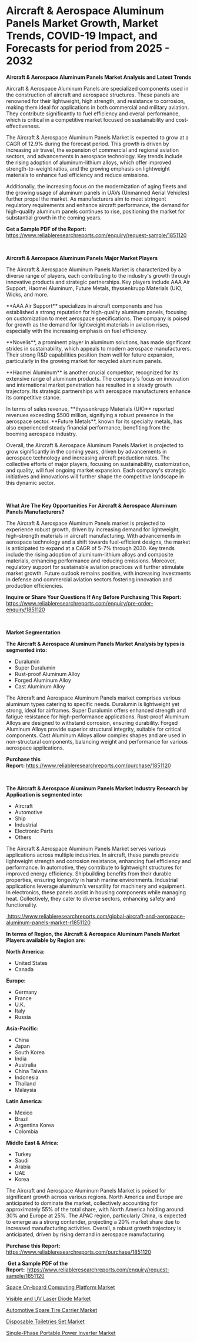 <p><h1>Aircraft & Aerospace Aluminum Panels Market Growth, Market Trends, COVID-19 Impact, and Forecasts for period from 2025 - 2032</h1></p><p><strong>Aircraft & Aerospace Aluminum Panels Market Analysis and Latest Trends</strong></p>
<p><p>Aircraft & Aerospace Aluminum Panels are specialized components used in the construction of aircraft and aerospace structures. These panels are renowned for their lightweight, high strength, and resistance to corrosion, making them ideal for applications in both commercial and military aviation. They contribute significantly to fuel efficiency and overall performance, which is critical in a competitive market focused on sustainability and cost-effectiveness.</p><p>The Aircraft & Aerospace Aluminum Panels Market is expected to grow at a CAGR of 12.9% during the forecast period. This growth is driven by increasing air travel, the expansion of commercial and regional aviation sectors, and advancements in aerospace technology. Key trends include the rising adoption of aluminum-lithium alloys, which offer improved strength-to-weight ratios, and the growing emphasis on lightweight materials to enhance fuel efficiency and reduce emissions.</p><p>Additionally, the increasing focus on the modernization of aging fleets and the growing usage of aluminum panels in UAVs (Unmanned Aerial Vehicles) further propel the market. As manufacturers aim to meet stringent regulatory requirements and enhance aircraft performance, the demand for high-quality aluminum panels continues to rise, positioning the market for substantial growth in the coming years.</p></p>
<p><strong>Get a Sample PDF of the Report:&nbsp;</strong> <a href="https://www.reliableresearchreports.com/enquiry/request-sample/1851120?utm_campaign=10&utm_medium=2&utm_source=Github&utm_content=ia&utm_term=07012025&utm_id=aircraft-aerospace-aluminum-panels">https://www.reliableresearchreports.com/enquiry/request-sample/1851120</a></p>
<p>&nbsp;</p>
<p><strong>Aircraft & Aerospace Aluminum Panels Major Market Players</strong></p>
<p><p>The Aircraft & Aerospace Aluminum Panels Market is characterized by a diverse range of players, each contributing to the industry's growth through innovative products and strategic partnerships. Key players include AAA Air Support, Haomei Aluminum, Future Metals, thyssenkrupp Materials (UK), Wicks, and more. </p><p>**AAA Air Support** specializes in aircraft components and has established a strong reputation for high-quality aluminum panels, focusing on customization to meet aerospace specifications. The company is poised for growth as the demand for lightweight materials in aviation rises, especially with the increasing emphasis on fuel efficiency.</p><p>**Novelis**, a prominent player in aluminum solutions, has made significant strides in sustainability, which appeals to modern aerospace manufacturers. Their strong R&D capabilities position them well for future expansion, particularly in the growing market for recycled aluminum panels.</p><p>**Haomei Aluminum** is another crucial competitor, recognized for its extensive range of aluminum products. The company's focus on innovation and international market penetration has resulted in a steady growth trajectory. Its strategic partnerships with aerospace manufacturers enhance its competitive stance.</p><p>In terms of sales revenue, **thyssenkrupp Materials (UK)** reported revenues exceeding $500 million, signifying a robust presence in the aerospace sector. **Future Metals**, known for its specialty metals, has also experienced steady financial performance, benefiting from the booming aerospace industry.</p><p>Overall, the Aircraft & Aerospace Aluminum Panels Market is projected to grow significantly in the coming years, driven by advancements in aerospace technology and increasing aircraft production rates. The collective efforts of major players, focusing on sustainability, customization, and quality, will fuel ongoing market expansion. Each company's strategic initiatives and innovations will further shape the competitive landscape in this dynamic sector.</p></p>
<p>&nbsp;</p>
<p><strong>What Are The Key Opportunities For Aircraft & Aerospace Aluminum Panels Manufacturers?</strong></p>
<p><p>The Aircraft & Aerospace Aluminum Panels market is projected to experience robust growth, driven by increasing demand for lightweight, high-strength materials in aircraft manufacturing. With advancements in aerospace technology and a shift towards fuel-efficient designs, the market is anticipated to expand at a CAGR of 5-7% through 2030. Key trends include the rising adoption of aluminum-lithium alloys and composite materials, enhancing performance and reducing emissions. Moreover, regulatory support for sustainable aviation practices will further stimulate market growth. Future outlook remains positive, with increasing investments in defense and commercial aviation sectors fostering innovation and production efficiencies.</p></p>
<p><strong>Inquire or Share Your Questions If Any Before Purchasing This Report:</strong> <a href="https://www.reliableresearchreports.com/enquiry/pre-order-enquiry/1851120?utm_campaign=10&utm_medium=2&utm_source=Github&utm_content=ia&utm_term=07012025&utm_id=aircraft-aerospace-aluminum-panels">https://www.reliableresearchreports.com/enquiry/pre-order-enquiry/1851120</a></p>
<p>&nbsp;</p>
<p><strong>Market Segmentation</strong></p>
<p><strong>The Aircraft & Aerospace Aluminum Panels Market Analysis by types is segmented into:</strong></p>
<p><ul><li>Duralumin</li><li>Super Duralumin</li><li>Rust-proof Aluminum Alloy</li><li>Forged Aluminum Alloy</li><li>Cast Aluminum Alloy</li></ul></p>
<p><p>The Aircraft and Aerospace Aluminum Panels market comprises various aluminum types catering to specific needs. Duralumin is lightweight yet strong, ideal for airframes. Super Duralumin offers enhanced strength and fatigue resistance for high-performance applications. Rust-proof Aluminum Alloys are designed to withstand corrosion, ensuring durability. Forged Aluminum Alloys provide superior structural integrity, suitable for critical components. Cast Aluminum Alloys allow complex shapes and are used in non-structural components, balancing weight and performance for various aerospace applications.</p></p>
<p><strong>Purchase this Report:&nbsp;</strong><a href="https://www.reliableresearchreports.com/purchase/1851120?utm_campaign=10&utm_medium=2&utm_source=Github&utm_content=ia&utm_term=07012025&utm_id=aircraft-aerospace-aluminum-panels">https://www.reliableresearchreports.com/purchase/1851120</a></p>
<p>&nbsp;</p>
<p><strong>The Aircraft & Aerospace Aluminum Panels Market Industry Research by Application is segmented into:</strong></p>
<p><ul><li>Aircraft</li><li>Automotive</li><li>Ship</li><li>Industrial</li><li>Electronic Parts</li><li>Others</li></ul></p>
<p><p>The Aircraft & Aerospace Aluminum Panels Market serves various applications across multiple industries. In aircraft, these panels provide lightweight strength and corrosion resistance, enhancing fuel efficiency and performance. In automotive, they contribute to lightweight structures for improved energy efficiency. Shipbuilding benefits from their durable properties, ensuring longevity in harsh marine environments. Industrial applications leverage aluminum’s versatility for machinery and equipment. In electronics, these panels assist in housing components while managing heat. Collectively, they cater to diverse sectors, enhancing safety and functionality.</p></p>
<p><a href="https://www.reliableresearchreports.com/global-aircraft-and-aerospace-aluminum-panels-market-r1851120?utm_campaign=10&utm_medium=2&utm_source=Github&utm_content=ia&utm_term=07012025&utm_id=aircraft-aerospace-aluminum-panels">&nbsp;https://www.reliableresearchreports.com/global-aircraft-and-aerospace-aluminum-panels-market-r1851120</a></p>
<p><strong>In terms of Region, the Aircraft & Aerospace Aluminum Panels Market Players available by Region are:</strong></p>
<p>
    <p> <strong> North America: </strong>
        <ul>
            <li>United States</li>
            <li>Canada</li>
        </ul>
        </p> 
    <p> <strong> Europe: </strong>
        <ul>
            <li>Germany</li>
            <li>France</li>
            <li>U.K.</li>
            <li>Italy</li>
            <li>Russia</li>
        </ul>
        </p> 
    <p> <strong> Asia-Pacific: </strong>
        <ul>
            <li>China</li>
            <li>Japan</li>
            <li>South Korea</li>
            <li>India</li>
            <li>Australia</li>
            <li>China Taiwan</li>
            <li>Indonesia</li>
            <li>Thailand</li>
            <li>Malaysia</li>
        </ul>
        </p> 
    <p> <strong> Latin America: </strong>
        <ul>
            <li>Mexico</li>
            <li>Brazil</li>
            <li>Argentina Korea</li>
            <li>Colombia</li>
        </ul>
        </p> 
    <p> <strong> Middle East & Africa: </strong>
        <ul>
            <li>Turkey</li>
            <li>Saudi</li>
            <li>Arabia</li>
            <li>UAE</li>
            <li>Korea</li>
        </ul>
    </p>
    </p>
<p><p>The Aircraft and Aerospace Aluminum Panels Market is poised for significant growth across various regions. North America and Europe are anticipated to dominate the market, collectively accounting for approximately 55% of the total share, with North America holding around 30% and Europe at 25%. The APAC region, particularly China, is expected to emerge as a strong contender, projecting a 20% market share due to increased manufacturing activities. Overall, a robust growth trajectory is anticipated, driven by rising demand in aerospace manufacturing.</p></p>
<p><strong>Purchase this Report: </strong><a href="https://www.reliableresearchreports.com/purchase/1851120?utm_campaign=10&utm_medium=2&utm_source=Github&utm_content=ia&utm_term=07012025&utm_id=aircraft-aerospace-aluminum-panels">https://www.reliableresearchreports.com/purchase/1851120</a></p>
<p>&nbsp;<strong>Get a Sample PDF of the Report:&nbsp;&nbsp;</strong><a href="https://www.reliableresearchreports.com/enquiry/request-sample/1851120?utm_campaign=10&utm_medium=2&utm_source=Github&utm_content=ia&utm_term=07012025&utm_id=aircraft-aerospace-aluminum-panels">https://www.reliableresearchreports.com/enquiry/request-sample/1851120</a></p>
<p><strong></strong></p>
<p><p><a href="https://github.com/leopardmicheal7019/Market-Research-Report-List-1/blob/main/space-on-board-computing-platform-market.md?utm_campaign=10&utm_medium=2&utm_source=Github&utm_content=ia&utm_term=07012025&utm_id=aircraft-aerospace-aluminum-panels">Space On-board Computing Platform Market</a></p><p><a href="https://github.com/ygfu6u/Market-Research-Report-List-1/blob/main/visible-and-uv-laser-diode-market.md?utm_campaign=10&utm_medium=2&utm_source=Github&utm_content=ia&utm_term=07012025&utm_id=aircraft-aerospace-aluminum-panels">Visible and UV Laser Diode Market</a></p><p><a href="https://github.com/mahnoor2003/Market-Research-Report-List-6/blob/main/automotive-spare-tire-carrier-market.md?utm_campaign=10&utm_medium=2&utm_source=Github&utm_content=ia&utm_term=07012025&utm_id=aircraft-aerospace-aluminum-panels">Automotive Spare Tire Carrier Market</a></p><p><a href="https://github.com/millionkaryn68/Market-Research-Report-List-1/blob/main/disposable-toiletries-set-market.md?utm_campaign=10&utm_medium=2&utm_source=Github&utm_content=ia&utm_term=07012025&utm_id=aircraft-aerospace-aluminum-panels">Disposable Toiletries Set Market</a></p><p><a href="https://github.com/JubayerMia832/Market-Research-Report-List-1/blob/main/single-phase-portable-power-inverter-market.md?utm_campaign=10&utm_medium=2&utm_source=Github&utm_content=ia&utm_term=07012025&utm_id=aircraft-aerospace-aluminum-panels">Single-Phase Portable Power Inverter Market</a></p></p>